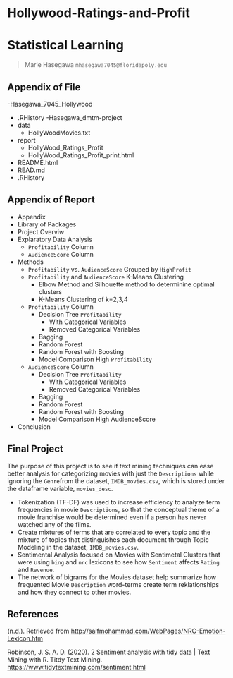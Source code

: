 # Hollywood-Ratings-and-Profit

# Statistical Learning

> Marie Hasegawa `mhasegawa7045@floridapoly.edu`

## Appendix of File
-Hasegawa_7045_Hollywood
  - .RHistory
  -Hasegawa_dmtm-project
   - data
      - HollyWoodMovies.txt
   - report
      - HollyWood_Ratings_Profit
      - HollyWood_Ratings_Profit_print.html
   - README.html
   - READ.md
   - .RHistory


## Appendix of Report
- Appendix
- Library of Packages
- Project Overviw
- Explaratory Data Analysis
  - `Profitability` Column
  - `AudienceScore` Column
- Methods
  - `Profitability` vs. `AudienceScore` Grouped by `HighProfit` 
  - `Profitability` and `AudienceScore` K-Means Clustering
    - Elbow Method and Silhouette method to determinine optimal clusters
    - K-Means Clustering of k=2,3,4
  - `Profitability` Column
    - Decision Tree `Profitability`
      - With Categorical Variables
      - Removed Categorical Variables
    - Bagging
    - Random Forest
    - Random Forest with Boosting
    - Model Comparison High `Profitability`
  - `AudienceScore` Column
    - Decision Tree `Profitability`
      - With Categorical Variables
      - Removed Categorical Variables
    - Bagging
    - Random Forest
    - Random Forest with Boosting
    - Model Comparison High AudienceScore
- Conclusion
  

## Final Project

The purpose of this project is to see if text mining techniques can ease better analysis for categorizing movies with just the `Descriptions` while ignoring the `Genre`from the dataset, `IMDB_movies.csv`, which is stored under the dataframe variable, `movies_desc`. 

- Tokenization (TF-DF) was used to increase efficiency to analyze term frequencies in movie `Descriptions`, so that the conceptual theme of a movie franchise would be determined even if a person has never watched any of the films. 
- Create mixtures of terms that are correlated to every topic and the mixture of topics that distinguishes each document through Topic Modeling in the dataset, `IMDB_movies.csv`.
- Sentimental Analysis focused on Movies with Sentimetal Clusters that were using `bing` and `nrc` lexicons to see how `Sentiment` affects `Rating` and `Revenue`. 
- The network of bigrams for the Movies dataset help summarize how frequented Movie `Description` word-terms create term reklationships and how they connect to other movies.

## References
(n.d.). Retrieved from http://saifmohammad.com/WebPages/NRC-Emotion-Lexicon.htm

Robinson, J. S. A. D. (2020). 2 Sentiment analysis with tidy data | Text Mining with R. Titdy Text Mining. https://www.tidytextmining.com/sentiment.html
